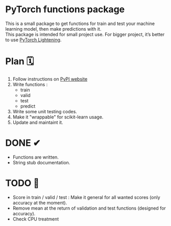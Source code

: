 # PyTorch functions package

This is a small package to get functions for train and test your machine learning model, then make predictions with it.  
This package is intended for small project use. For bigger project, it’s better to use [PyTorch Lightening](https://github.com/PyTorchLightning/pytorch-lightning).

# Plan 🗓

1. Follow instructions on [PyPI website](https://packaging.python.org/tutorials/packaging-projects/)
2. Write functions :
    - train
    - valid
    - test
    - predict
3. Write some unit testing codes.
4. Make it "wrappable" for scikit-learn usage.
5. Update and maintaint it.

# DONE ✔
- Functions are written.
- String stub documentation.

# TODO 🎯
- Score in train / valid / test : Make it general for all wanted scores (only accuracy at the moment).
- Remove mean at the return of validation and test functions (designed for accuracy).
- Check CPU treatment
